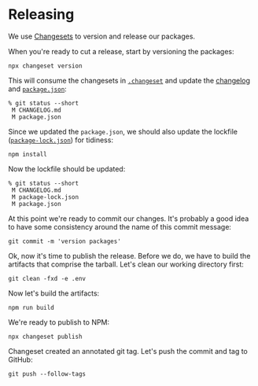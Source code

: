 # Releasing

We use [Changesets](https://github.com/changesets/changesets) to version and release our packages.

When you're ready to cut a release, start by versioning the packages:

```
npx changeset version
```

This will consume the changesets in [`.changeset`](../.changeset) and update the [changelog](../CHANGELOG.md) and [`package.json`](../package.json):

```
% git status --short
 M CHANGELOG.md
 M package.json
```

Since we updated the `package.json`, we should also update the lockfile ([`package-lock.json`](../package-lock.json)) for tidiness:

```
npm install
```

Now the lockfile should be updated:

```
% git status --short
 M CHANGELOG.md
 M package-lock.json
 M package.json
```

At this point we're ready to commit our changes.
It's probably a good idea to have some consistency around the name of this commit message:

```
git commit -m 'version packages'
```

Ok, now it's time to publish the release.
Before we do, we have to build the artifacts that comprise the tarball.
Let's clean our working directory first:

```
git clean -fxd -e .env
```

Now let's build the artifacts:

```
npm run build
```

We're ready to publish to NPM:

```
npx changeset publish
```

Changeset created an annotated git tag.
Let's push the commit and tag to GitHub:

```
git push --follow-tags
```

